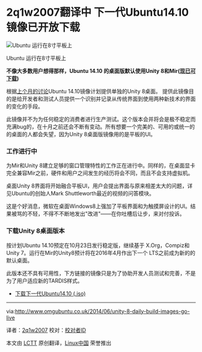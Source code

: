 2q1w2007翻译中
下一代Ubuntu14.10镜像已开放下载
================================================================================
![Ubuntu 运行在8寸平板上](http://www.omgubuntu.co.uk/wp-content/uploads/2014/05/1.jpg)

Ubuntu 运行在8寸平板上

**不像大多数用户想得那样，Ubuntu 14.10 的桌面版默认使用Unity 8和Mir([现已可下载][1])**

根据[上个月的讨论][2]Ubuntu 14.10镜像计划提供单独的Unity 8桌面。 提供此镜像目的是给开发者和测试人员提供一个识别并记录从传统界面到使用两种新技术的界面的变化的手段。

此镜像并不为为任何稳定的消费者进行生产测试。这个版本会并将会是极不稳定而充满bug的，在十月之前还会不断有变动。所有想要一个完美的、可用的或统一的的桌面的人都会失望，因为Unity 8桌面版镜像用的是平板的UI。

### 工作进行中 ###

为Mir和Unity 8建立足够的窗口管理特性的工作正在进行中。同样的，在桌面显卡完全兼容Mir之前，硬件和用户之间发生的经历将会不同，而且不会支持虚拟机。

桌面Unity 8界面将开始融合平板UI，用户会提出界面与原来相差太大的问题，详见Ubuntu的创始人Mark Shuttleworth最近的视频的问答模块。

这是个好消息，微软在桌面Windows8上强加了平板界面和为触摸屏设计的UI。结果被骂的不轻，不得不不断地发出"改进"——在你吐槽后让步，来对付投诉。

### 下载Unity 8桌面版本 ###
按计划Ubuntu 14.10预定在10月23日发行稳定版，继续基于 X.Org，Compiz和Unity 7。运行在Mir的Unity8预计将在2016年4月作出下一个 LTS之前成为新的的默认桌面。

此版本还不具有可用性，下方链接的镜像只是为了协助开发人员测试和完善，不是为了用户适应新的TARDIS样式。

- [下载下一代Ubuntu14.10 (.iso)][3]

--------------------------------------------------------------------------------

via:http://www.omgubuntu.co.uk/2014/06/unity-8-daily-build-images-go-live 

译者：[2q1w2007](https://github.com/2q1w2007) 校对：[校对者ID](https://github.com/校对者ID)

本文由 [LCTT](https://github.com/LCTT/TranslateProject) 原创翻译，[Linux中国](http://linux.cn/) 荣誉推出

[1]:https://blueprints.launchpad.net/ubuntu/+spec/client-1410-unity8-desktop-iso
[2]:http://www.omgubuntu.co.uk/2014/05/ubuntu-unity-8-desktop-flavour-discussed
[3]:http://cdimage.ubuntu.com/ubuntu-desktop-next/daily-live/current/

